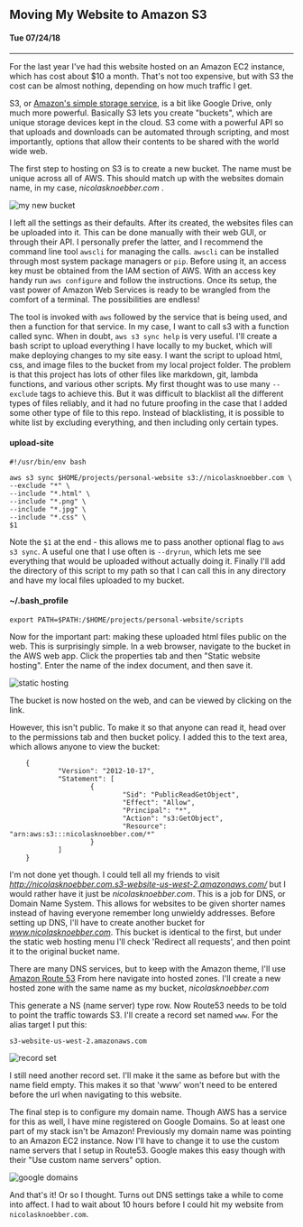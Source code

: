 ## Moving My Website to Amazon S3
#### Tue 07/24/18

---

For the last year I've had this website hosted on an Amazon EC2 instance, which has cost about $10 a month.
That's not too expensive,  but with S3 the cost can be almost nothing, depending on how much traffic I get.

S3, or [Amazon's simple storage service](https://aws.amazon.com/s3 "s3"), is a bit like Google Drive, only much more powerful.
Basically S3 lets you create "buckets", which are unique storage devices kept in the cloud. S3 come with a powerful API so that uploads and downloads can be automated through scripting, and most importantly,
options that allow their contents to be shared with the world wide web.

The first step to hosting on S3 is to create a new bucket. The name must be unique across all of AWS.
This should match up with the websites domain name, in my case, *nicolasknoebber.com* .

![my new bucket](images/new_bucket.png)

I left all the settings as their defaults. After its created, the websites files can be uploaded into it. This can
be done manually with their web GUI, or through their API. I personally prefer the latter, and I recommend the command line tool `awscli` for managing the calls.
`awscli` can be installed through most system package managers or `pip`. Before using it, an access key must be obtained from the IAM section of AWS.
With an access key handy run `aws configure` and follow the instructions. Once its setup, the vast power of Amazon Web Services is ready to be wrangled from the comfort of a terminal.
The possibilities are endless!

The tool is invoked with `aws` followed by the service that is being used, and then a function for that service. In
my case, I want to call s3 with a function called sync. When in doubt, `aws s3 sync help` is very useful.
I'll create a bash script to upload everything I have locally to my bucket, which will make deploying changes to my site
easy. I want the script to upload html, css, and image files to the bucket from my local project folder. The problem is
that this project has lots of other files like markdown, git, lambda functions, and various other scripts. My first
thought was to use many `--exclude` tags to achieve this. But it was difficult to blacklist all the different types
of files reliably, and it had no future proofing in the case that I added some other type of file to this repo.
Instead of blacklisting, it is possible to white list by excluding everything, and then including only certain types.

#### upload-site

    #!/usr/bin/env bash

    aws s3 sync $HOME/projects/personal-website s3://nicolasknoebber.com \
    --exclude "*" \
    --include "*.html" \
    --include "*.png" \
    --include "*.jpg" \
    --include "*.css" \
    $1

Note the `$1` at the end - this allows me to pass another optional flag to `aws s3 sync`. A useful one that I use
often is `--dryrun`, which lets me see everything that would be uploaded without actually doing it. Finally I'll add
the directory of this script to my path so that I can call this in any directory and have my local files uploaded to my bucket.

#### ~/.bash_profile

    export PATH=$PATH:/$HOME/projects/personal-website/scripts

Now for the important part: making these uploaded html files public on the web.
This is surprisingly simple. In a web browser, navigate to the bucket in the AWS web app.
Click the properties tab and then "Static website hosting". Enter the name of the index document, and then save it.

![static hosting](images/static_hosting.png)

The bucket is now hosted on the web, and can be viewed by clicking on the link.

However, this isn't public. To make it so that anyone can read it, head over to the permissions tab
and then bucket policy. I added this to the text area, which allows anyone to view the bucket:

		{
				"Version": "2012-10-17",
				"Statement": [
						{
								"Sid": "PublicReadGetObject",
								"Effect": "Allow",
								"Principal": "*",
								"Action": "s3:GetObject",
								"Resource": "arn:aws:s3:::nicolasknoebber.com/*"
						}
				]
		}

I'm not done yet though. I could tell all my friends to visit *http://nicolasknoebber.com.s3-website-us-west-2.amazonaws.com/* but I would rather have it just be *nicolasknoebber.com*.
This is a job for DNS, or Domain Name System. This allows for websites to be given shorter names instead of having everyone remember long unwieldy addresses.
Before setting up DNS, I'll have to create another bucket for *www.nicolasknoebber.com*. This bucket is identical to the first, but under the static web hosting menu I'll check 'Redirect all requests', and
then point it to the original bucket name.

There are many DNS services, but to keep with the Amazon theme, I'll use [Amazon Route 53](https://aws.amazon.com/route53/)
From here navigate into hosted zones. I'll create a new hosted zone with the same name as my bucket, *nicolasknoebber.com*

This generate a NS (name server) type row. Now Route53 needs to be told to point the traffic
towards S3. I'll create a record set named `www`. For the alias target I put this:

    s3-website-us-west-2.amazonaws.com

![record set](images/hosted_zone.png)

I still need another record set. I'll make it the same as before but with the name field empty. This makes it
so that 'www' won't need to be entered before the url when navigating to this website.

The final step is to configure my domain name. Though AWS has a service for this as well, I have mine registered on Google Domains. So at least one part of my stack isn't be Amazon!
Previously my domain name was pointing to an Amazon EC2 instance. Now I'll have to change it to use the custom name servers that I setup in Route53.
Google makes this easy though with their "Use custom name servers" option.

![google domains](images/google_domains.png)

And that's it! Or so I thought. Turns out DNS settings take a while to come into affect. I had to wait about 10 hours before I could hit my website from `nicolasknoebber.com`.
